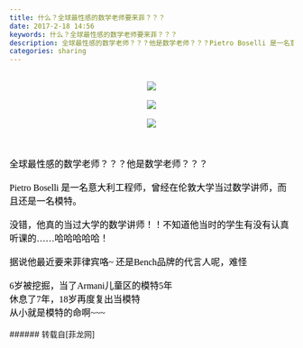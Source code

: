 ```yaml
---
title: 什么？全球最性感的数学老师要来菲？？？
date: 2017-2-18 14:56
keywords: 什么？全球最性感的数学老师要来菲？？？
description: 全球最性感的数学老师？？？他是数学老师？？？Pietro Boselli 是一名意大利工程师，曾经在伦敦大学当过数学讲师，而且还是一名模特。没错，他真的当过大学的数学讲师！！不知道他当时的学生有没有认真听课的……哈哈哈哈哈！据说他最近要来菲律宾咯~ 还是Bench品牌的代言人呢，难怪6岁被挖掘，当了Armani儿童区的模特5年休息了7年，18岁再度复出当模特从小就是模特的命啊~~~
categories: sharing
---
```

<td class="t_f" id="postmessage_559168">

<br/>
<div align="center">

<img aid="509623" data-cf-modified-967954b0f19dde7ece4ed3a0-="" file="data/attachment/forum/201703/11/174337dkz5zari93uk5fto.png.thumb.jpg" id="aimg_509623" inpost="1" onclick="" onmouseover="" src="http://www.flw.ph/data/attachment/forum/201703/11/174337dkz5zari93uk5fto.png" style="cursor:pointer" zoomfile="data/attachment/forum/201703/11/174337dkz5zari93uk5fto.png"/>


</div><br/>
<div align="center">

<img aid="495030" data-cf-modified-967954b0f19dde7ece4ed3a0-="" file="data/attachment/forum/201702/18/144836wsbdhhs1p2rhnbrd.jpg.thumb.jpg" id="aimg_495030" inpost="1" onclick="" onmouseover="" src="http://www.flw.ph/data/attachment/forum/201702/18/144836wsbdhhs1p2rhnbrd.jpg" style="cursor:pointer" zoomfile="data/attachment/forum/201702/18/144836wsbdhhs1p2rhnbrd.jpg"/>


<br/>
<br/>

<img aid="495031" data-cf-modified-967954b0f19dde7ece4ed3a0-="" file="data/attachment/forum/201702/18/144838xvs9u51sbl9as9y5.jpg.thumb.jpg" id="aimg_495031" inpost="1" onclick="" onmouseover="" src="http://www.flw.ph/data/attachment/forum/201702/18/144838xvs9u51sbl9as9y5.jpg" style="cursor:pointer" zoomfile="data/attachment/forum/201702/18/144838xvs9u51sbl9as9y5.jpg"/>


<br/>
<br/>
</div><br/>
<br/>
<font face="微软雅黑"><font size="3"><font color="Black">全球最性感的数学老师？？？他是数学老师？？？<br/>
<br/>
Pietro Boselli 是一名意大利工程师，曾经在伦敦大学当过数学讲师，而且还是一名模特。<br/>
<br/>
没错，他真的当过大学的数学讲师！！不知道他当时的学生有没有认真听课的……哈哈哈哈哈！<br/>
<br/>
据说他最近要来菲律宾咯~ 还是Bench品牌的代言人呢，难怪<br/>
<br/>
6岁被挖掘，当了Armani儿童区的模特5年<br/>
休息了7年，18岁再度复出当模特<br/>
从小就是模特的命啊~~~</font></font></font><font face="微软雅黑"><font size="3"><font color="Black"><br/>
</font></font></font><br/>
</td>
###### 转载自[菲龙网]